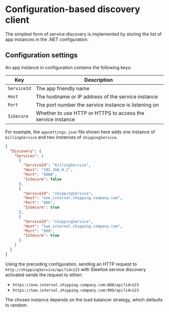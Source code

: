 # Configuration-based discovery client

The simplest form of service discovery is implemented by storing the list of app instances in the .NET configuration.

## Configuration settings

An app instance in configuration contains the following keys:

| Key | Description |
| --- | ----------- |
| `ServiceId` | The app friendly name |
| `Host` | The hostname or IP address of the service instance |
| `Port` | The port number the service instance is listening on |
| `IsSecure` | Whether to use HTTP or HTTPS to access the service instance |

For example, the `appsettings.json` file shown here adds one instance of `billingService` and two instances of `shippingService`.

```json
{
  "Discovery": {
    "Services": [
      {
        "ServiceId": "billingService",
        "Host": "192.168.0.1",
        "Port": "5000",
        "IsSecure": false
      },
      {
        "ServiceId": "shippingService",
        "Host": "one.internal.shipping.company.com",
        "Port": "888",
        "IsSecure": true
      },
      {
        "ServiceId": "shippingService",
        "Host": "two.internal.shipping.company.com",
        "Port": "999",
        "IsSecure": true
      }
    ]
  }
}
```

Using the preceding configuration, sending an HTTP request to `http://shippingService/api?id=123` with Steeltoe service discovery
activated sends the request to either:

- `https://one.internal.shipping.company.com:888/api?id=123`
- `https://two.internal.shipping.company.com:999/api?id=123`

The chosen instance depends on the load balancer strategy, which defaults to random.
